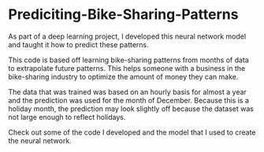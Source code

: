 # Prediciting-Bike-Sharing-Patterns
As part of a deep learning project, I developed this neural network model and taught it how to predict these patterns.

This code is based off learning bike-sharing patterns from months of data to extrapolate future patterns. This helps someone with a business in the bike-sharing industry to optimize the amount of money they can make.

The data that was trained was based on an hourly basis for almost a year and the prediction was used for the month of December. Because this is a holiday month, the prediction may look slightly off because the dataset was not large enough to reflect holidays.

Check out some of the code I developed and the model that I used to create the neural network.
